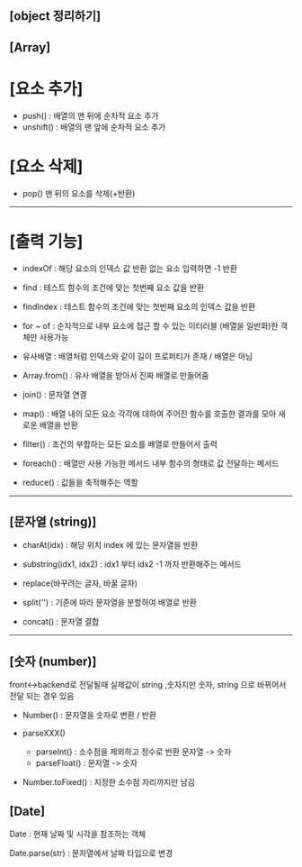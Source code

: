 ## [object 정리하기]

## [Array]
# [요소 추가]
- push() : 배열의 맨 뒤에 순차적 요소 추가
- unshift() : 배열의 맨 앞에 순차적 요소 추가 

# [요소 삭제]
- pop() 맨 뒤의 요소를 삭제(+반환) 

---
# [출력 기능]

- indexOf : 해당 요소의 인덱스 값 반환
    없는 요소 입력하면 -1 반환 

- find : 테스트 함수의 조건에 맞는 첫번째 요소 값을 반환

- findIndex : 테스트 함수의 조건에 맞는 첫번째 요소의 인덱스 값을 반환

- for ~ of : 순차적으로 내부 요소에 접근 할 수 있는 이터러블 (배열을 일반화)한 객체만 사용가능

- 유사배열 : 배열처럼 인덱스와 같이 길이 프로퍼티가 존재 / 배열은 아님

- Array.from() : 유사 배열을 받아서 진짜 배열로 만들어줌 

- join() : 문자열 연결

- map() : 배열 내의 모든 요소 각각에 대하여 주어진 함수를 호출한 결과를 모아 새로운 배열을 반환

- filter() : 조건의 부합하는 모든 요소를 배열로 만들어서 출력


- foreach() : 배열만 사용 가능한 메서드 
    내부 함수의 형태로 값 전달하는 메서드

- reduce() : 값들을 축적해주는 역할 

---

## [문자열 (string)]

- charAt(idx) : 해당 위치 index 에 있는 문자열을 반환

- substring(idx1, idx2) : idx1 부터 idx2 -1 까지 반환해주는 메서드 

- replace(바꾸려는 글자, 바꿀 글자)

- split('') : 기준에 따라 문자열을 분할하여 배열로 반환

- concat() : 문자열 결합 

---

## [숫자 (number)]
front<->backend로 전달될때 실제값이 string ,숫자지만 숫자, string 으로 바뀌어서 전달 되는 경우 있음

- Number() : 문자열을 숫자로 변환 / 반환 

- parseXXX()
    - parseInt() : 소수점을 제외하고 정수로 반환 문자열 -> 숫자
    - parseFloat() : 문자열 -> 숫자 

- Number.toFixed() : 지정한 소수점 자리까지만 남김


## [Date]
Date : 현재 날짜 및 시각을 참조하는 객체

Date.parse(str) : 문자열에서 날짜 타입으로 변경